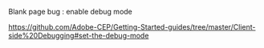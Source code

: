 Blank page bug
: enable debug mode

https://github.com/Adobe-CEP/Getting-Started-guides/tree/master/Client-side%20Debugging#set-the-debug-mode